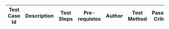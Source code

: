 
| Test Case Id | Description | Test Steps | Pre-requistes | Author | Test Method | Pass/Fail Criteria |
| ------------ | ----------- | ---------- | ------------- | ------ | ----------- | ------------------ |
